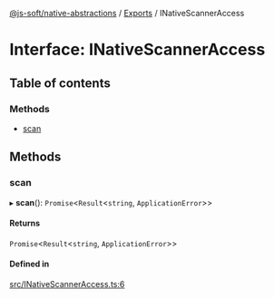 [@js-soft/native-abstractions](../README.md) / [Exports](../modules.md) / INativeScannerAccess

# Interface: INativeScannerAccess

## Table of contents

### Methods

- [scan](INativeScannerAccess.md#scan)

## Methods

### scan

▸ **scan**(): `Promise`<`Result`<`string`, `ApplicationError`\>\>

#### Returns

`Promise`<`Result`<`string`, `ApplicationError`\>\>

#### Defined in

[src/INativeScannerAccess.ts:6](https://github.com/js-soft/ts-native-access/blob/f2bbc45/packages/abstractions/src/INativeScannerAccess.ts#L6)
